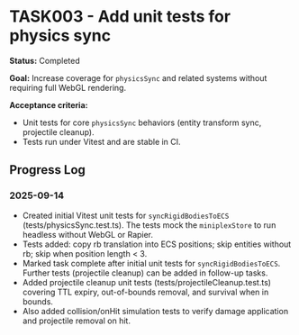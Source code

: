 
# TASK003 - Add unit tests for physics sync

**Status:** Completed

**Goal:** Increase coverage for `physicsSync` and related systems without requiring full WebGL rendering.

**Acceptance criteria:**

- Unit tests for core `physicsSync` behaviors (entity transform sync, projectile cleanup).
- Tests run under Vitest and are stable in CI.

## Progress Log

### 2025-09-14

- Created initial Vitest unit tests for `syncRigidBodiesToECS` (tests/physicsSync.test.ts). The tests mock the `miniplexStore` to run headless without WebGL or Rapier.
- Tests added: copy rb translation into ECS positions; skip entities without rb; skip when position length < 3.
- Marked task complete after initial unit tests for `syncRigidBodiesToECS`. Further tests (projectile cleanup) can be added in follow-up tasks.
- Added projectile cleanup unit tests (tests/projectileCleanup.test.ts) covering TTL expiry, out-of-bounds removal, and survival when in bounds.
- Also added collision/onHit simulation tests to verify damage application and projectile removal on hit.

